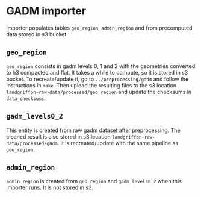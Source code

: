# GADM importer

importer populates tables `geo_region`, `admin_region` and from precomputed data stored in s3 bucket.

## `geo_region`

`geo_region` consists in gadm levels 0, 1 and 2 with the geometries converted to h3 compacted and flat. It takes a
while to compute, so it is stored in s3 bucket. To recreate/update it, go to `../preprocessing/gadm` and follow the
instructions in `make`.
Then upload the resulting files to the s3 location `landgriffon-raw-data/processed/geo_region` and update the checksums
in `data_checksums`.

## `gadm_levels0_2`

This entity is created from raw gadm dataset after preprocessing. The cleaned result is also stored in s3 location
`landgriffon-raw-data/processed/gadm`.
It is recreated/update with the same pipeline as `geo_region`.

## `admin_region`

`admin_region` is created from `geo_region` and `gadm_levels0_2` when this importer runs. It is not stored in s3.
